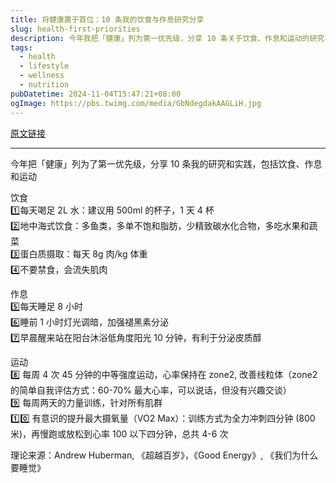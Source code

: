 ```yaml
---
title: 将健康置于首位：10 条我的饮食与作息研究分享
slug: health-first-priorities
description: 今年我把「健康」列为第一优先级，分享 10 条关于饮食、作息和运动的研究与实践。饮食方面包括：1️⃣每天喝足 2L 水，建议用 500ml 杯子每日 4 杯；2️⃣选择地中海式饮食，多吃鱼类和单不饱和脂肪，减少精致碳水化合物；3️⃣每日蛋白质摄取建议为 8g 肉/kg 体重；4️⃣避免禁食，以防流失肌肉。作息方面：5️⃣确保每天睡足 8 小时。
tags: 
  - health
  - lifestyle
  - wellness
  - nutrition
pubDatetime: 2024-11-04T15:47:21+08:00
ogImage: https://pbs.twimg.com/media/GbNdegdakAAGLiH.jpg
---
```


[原文链接](https://x.com/starzqeth/status/1852143517235077476?s=12&t=D3VZWD30-f7ylSHW3OdYgQ)

---

今年把「健康」列为了第一优先级，分享 10 条我的研究和实践，包括饮食、作息和运动

饮食  
1️⃣每天喝足 2L 水：建议用 500ml 的杯子，1 天 4 杯  
2️⃣地中海式饮食：多鱼类，多单不饱和脂肪，少精致碳水化合物，多吃水果和蔬菜  
3️⃣蛋白质摄取：每天 8g 肉/kg 体重  
4️⃣不要禁食，会流失肌肉  

作息  
5️⃣每天睡足 8 小时  
6️⃣睡前 1 小时灯光调暗，加强褪黑素分泌  
7️⃣早晨醒来站在阳台沐浴低角度阳光 10 分钟，有利于分泌皮质醇  

运动  
8️⃣ 每周 4 次 45 分钟的中等强度运动，心率保持在 zone2, 改善线粒体（zone2 的简单自我评估方式：60-70% 最大心率，可以说话，但没有兴趣交谈）  
9️⃣ 每周两天的力量训练，针对所有肌群  
1️⃣0️⃣ 有意识的提升最大摄氧量（VO2 Max）：训练方式为全力冲刺四分钟 (800 米)，再慢跑或放松到心率 100 以下四分钟，总共 4-6 次  
  
理论来源：Andrew Huberman, 《超越百岁》，《Good Energy》, 《我们为什么要睡觉》